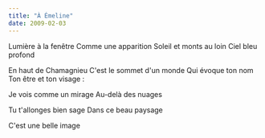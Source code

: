 ```yaml
---
title: "À Émeline"
date: 2009-02-03
---
```


Lumière à la fenêtre
Comme une apparition
Soleil et monts au loin
Ciel bleu profond

En haut de Chamagnieu
C'est le sommet d'un monde
Qui évoque ton nom
Ton être et ton visage :

Je vois comme un mirage
Au-delà des nuages

Tu t'allonges bien sage
Dans ce beau paysage

C'est une belle image
